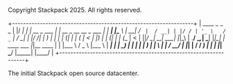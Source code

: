 Copyright Stackpack 2025. All rights reserved.

+-----------------------------------------------------------------+
| ____    _                    _                             _    |
|/ ___|  | |_    __ _    ___  | | __  _ __     __ _    ___  | | __|
|\___ \  | __|  / _` |  / __| | |/ / | '_ \   / _` |  / __| | |/ /|
| ___) | | |_  | (_| | | (__  |   <  | |_) | | (_| | | (__  |   < |
||____/   \__|  \__,_|  \___| |_|\_\ | .__/   \__,_|  \___| |_|\_\|
|                     ____     ___   |_|__    ____                |
|                    |___ \   / _ \  |___ \  | ___|               |
|                      __) | | | | |   __) | |___ \               |
|                     / __/  | |_| |  / __/   ___) |              |
|                    |_____|  \___/  |_____| |____/               |
+-----------------------------------------------------------------+

The initial Stackpack open source datacenter.

